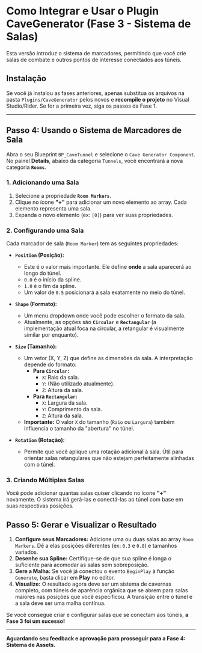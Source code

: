 # Como Integrar e Usar o Plugin CaveGenerator (Fase 3 - Sistema de Salas)

Esta versão introduz o sistema de marcadores, permitindo que você crie salas de combate e outros pontos de interesse conectados aos túneis.

## Instalação

Se você já instalou as fases anteriores, apenas substitua os arquivos na pasta `Plugins/CaveGenerator` pelos novos e **recompile o projeto** no Visual Studio/Rider. Se for a primeira vez, siga os passos da Fase 1.

---

## Passo 4: Usando o Sistema de Marcadores de Sala

Abra o seu Blueprint `BP_CaveTunnel` e selecione o `Cave Generator Component`. No painel **Details**, abaixo da categoria `Tunnels`, você encontrará a nova categoria **`Rooms`**.

### 1. Adicionando uma Sala

1.  Selecione a propriedade **`Room Markers`**.
2.  Clique no ícone **"+"** para adicionar um novo elemento ao array. Cada elemento representa uma sala.
3.  Expanda o novo elemento (ex: `[0]`) para ver suas propriedades.

### 2. Configurando uma Sala

Cada marcador de sala (`Room Marker`) tem as seguintes propriedades:

*   **`Position` (Posição):**
    *   Este é o valor mais importante. Ele define **onde** a sala aparecerá ao longo do túnel.
    *   `0.0` é o início da spline.
    *   `1.0` é o fim da spline.
    *   Um valor de `0.5` posicionará a sala exatamente no meio do túnel.

*   **`Shape` (Formato):**
    *   Um menu dropdown onde você pode escolher o formato da sala.
    *   Atualmente, as opções são **`Circular`** e **`Rectangular`** (a implementação atual foca na circular, a retangular é visualmente similar por enquanto).

*   **`Size` (Tamanho):**
    *   Um vetor (X, Y, Z) que define as dimensões da sala. A interpretação depende do formato:
        *   **Para `Circular`:**
            *   `X`: Raio da sala.
            *   `Y`: (Não utilizado atualmente).
            *   `Z`: Altura da sala.
        *   **Para `Rectangular`:**
            *   `X`: Largura da sala.
            *   `Y`: Comprimento da sala.
            *   `Z`: Altura da sala.
    *   **Importante:** O valor `X` do tamanho (`Raio` ou `Largura`) também influencia o tamanho da "abertura" no túnel.

*   **`Rotation` (Rotação):**
    *   Permite que você aplique uma rotação adicional à sala. Útil para orientar salas retangulares que não estejam perfeitamente alinhadas com o túnel.

### 3. Criando Múltiplas Salas

Você pode adicionar quantas salas quiser clicando no ícone **"+"** novamente. O sistema irá gerá-las e conectá-las ao túnel com base em suas respectivas posições.

## Passo 5: Gerar e Visualizar o Resultado

1.  **Configure seus Marcadores:** Adicione uma ou duas salas ao array `Room Markers`. Dê a elas posições diferentes (ex: `0.3` e `0.8`) e tamanhos variados.
2.  **Desenhe sua Spline:** Certifique-se de que sua spline é longa o suficiente para acomodar as salas sem sobreposição.
3.  **Gere a Malha:** Se você já conectou o evento `BeginPlay` à função `Generate`, basta clicar em **Play** no editor.
4.  **Visualize:** O resultado agora deve ser um sistema de cavernas completo, com túneis de aparência orgânica que se abrem para salas maiores nas posições que você especificou. A transição entre o túnel e a sala deve ser uma malha contínua.

Se você consegue criar e configurar salas que se conectam aos túneis, **a Fase 3 foi um sucesso!**

---

**Aguardando seu feedback e aprovação para prosseguir para a Fase 4: Sistema de Assets.**
